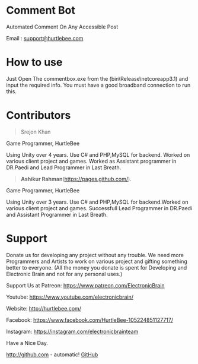 <h1>Comment Bot</h1>

Automated Comment On Any Accessible Post

Email : support@hurtlebee.com

<h1>How to use</h1>
Just Open The commentbox.exe from the (bin\Release\netcoreapp3.1) and input the required info.
You must have a good broadband connection to run this.

<h1>Contributors</h1>
  
>Srejon Khan

Game Programmer, HurtleBee

Using Unity over 4 years. Use C# and PHP,MySQL for backend. Worked on various client project and games. Worked as Assistant programmer in DR.Paedi and Lead Programmer in Last Breath.

>**Ashikur Rahman**(https://pages.github.com/).

Game Programmer, HurtleBee

Using Unity over 3 years. Use C# and PHP,MySQL for backend.Worked on various client project and games. Successfull Lead Programmer in DR.Paedi and Assistant Programmer in Last Breath.

<h1>Support</h1>
Donate us for developing any project without any trouble. We need more Programmers and Artists to work on various project and gifting something better to everyone. (All the money you donate is spent for Developing and Electronic Brain and not for any personal uses.)

Support Us at Patreon: https://www.patreon.com/ElectronicBrain

Youtube: https://www.youtube.com/electronicbrain/

Website: http://hurtlebee.com/

Facebook: https://www.facebook.com/HurtleBee-105224851127717/

Instagram: https://instagram.com/electronicbrainteam

Have a Nice Day.

http://github.com - automatic!
[GitHub](http://github.com)
